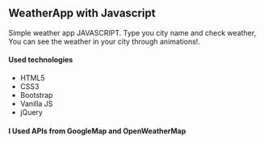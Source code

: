 
<h2> WeatherApp with Javascript</h2>

<p>Simple weather app JAVASCRIPT. Type you city name and check weather, You can see the weather in your city through animations!.</p>

<h4>Used technologies</h4>
<ul>
  <li>HTML5</li>
  <li>CSS3</li>
  <li>Bootstrap</li>
  <li>Vanilla JS</li>
  <li>jQuery</li>
</ul>

<h4>I Used APIs from GoogleMap and OpenWeatherMap</h4>


